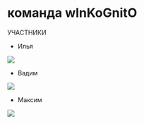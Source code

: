 # команда wInKoGnitO
УЧАСТНИКИ
- Илья
<img src="https://www.gifcen.com/wp-content/uploads/2024/02/rickroll-gif-6.gif" autoplay />

- Вадим
<img src="https://tenor.com/mAiPVERoleG.gif](https://tenor.com/view/welt-yang-welt-slay-slayy-music-gif-10425450445400287748"/>

- Максим
<img src= "https://media1.tenor.com/m/AKyheooX6N8AAAAd/zhumaisinba-%D0%B6%D1%83%D0%BC%D0%B0%D0%B9%D1%81%D1%8B%D0%BD%D0%B1%D0%B0.gif" autoplay /> 
